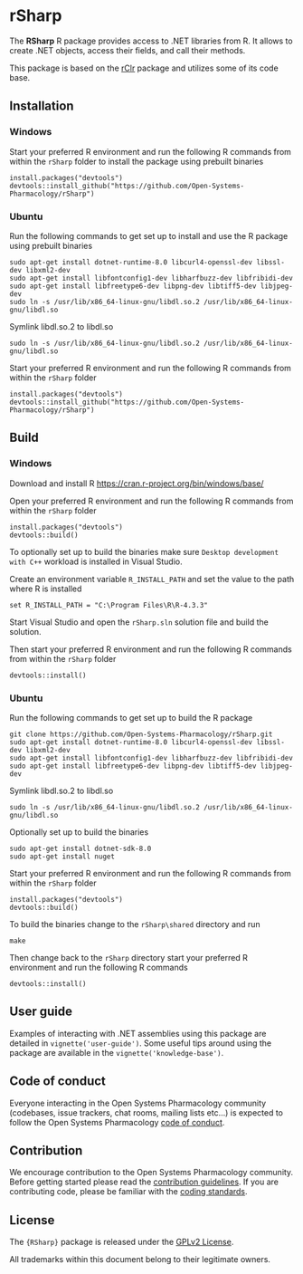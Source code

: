 
# rSharp

<!-- README.md is generated from README.Rmd. Please edit that file -->

The **RSharp** R package provides access to .NET libraries from R. It
allows to create .NET objects, access their fields, and call their
methods.

This package is based on the [rClr](https://github.com/rdotnet/rClr)
package and utilizes some of its code base.

## Installation

### Windows

Start your preferred R environment and run the following R commands from
within the `rSharp` folder to install the package using prebuilt
binaries

    install.packages("devtools")
    devtools::install_github("https://github.com/Open-Systems-Pharmacology/rSharp")

### Ubuntu

Run the following commands to get set up to install and use the R
package using prebuilt binaries

    sudo apt-get install dotnet-runtime-8.0 libcurl4-openssl-dev libssl-dev libxml2-dev 
    sudo apt-get install libfontconfig1-dev libharfbuzz-dev libfribidi-dev
    sudo apt-get install libfreetype6-dev libpng-dev libtiff5-dev libjpeg-dev
    sudo ln -s /usr/lib/x86_64-linux-gnu/libdl.so.2 /usr/lib/x86_64-linux-gnu/libdl.so

Symlink libdl.so.2 to libdl.so

    sudo ln -s /usr/lib/x86_64-linux-gnu/libdl.so.2 /usr/lib/x86_64-linux-gnu/libdl.so

Start your preferred R environment and run the following R commands from
within the `rSharp` folder

    install.packages("devtools")
    devtools::install_github("https://github.com/Open-Systems-Pharmacology/rSharp")

## Build

### Windows

Download and install R <https://cran.r-project.org/bin/windows/base/>

Open your preferred R environment and run the following R commands from
within the `rSharp` folder

    install.packages("devtools")
    devtools::build()

To optionally set up to build the binaries make sure
`Desktop development with C++` workload is installed in Visual Studio.

Create an environment variable `R_INSTALL_PATH` and set the value to the
path where R is installed

    set R_INSTALL_PATH = "C:\Program Files\R\R-4.3.3"

Start Visual Studio and open the `rSharp.sln` solution file and build
the solution.

Then start your preferred R environment and run the following R commands
from within the `rSharp` folder

    devtools::install()

### Ubuntu

Run the following commands to get set up to build the R package

    git clone https://github.com/Open-Systems-Pharmacology/rSharp.git
    sudo apt-get install dotnet-runtime-8.0 libcurl4-openssl-dev libssl-dev libxml2-dev 
    sudo apt-get install libfontconfig1-dev libharfbuzz-dev libfribidi-dev
    sudo apt-get install libfreetype6-dev libpng-dev libtiff5-dev libjpeg-dev

Symlink libdl.so.2 to libdl.so

    sudo ln -s /usr/lib/x86_64-linux-gnu/libdl.so.2 /usr/lib/x86_64-linux-gnu/libdl.so

Optionally set up to build the binaries

    sudo apt-get install dotnet-sdk-8.0
    sudo apt-get install nuget

Start your preferred R environment and run the following R commands from
within the `rSharp` folder

    install.packages("devtools")
    devtools::build()

To build the binaries change to the `rSharp\shared` directory and run

    make

Then change back to the `rSharp` directory start your preferred R
environment and run the following R commands

    devtools::install()

## User guide

Examples of interacting with .NET assemblies using this package are
detailed in `vignette('user-guide')`. Some useful tips around using the
package are available in the `vignette('knowledge-base')`.

## Code of conduct

Everyone interacting in the Open Systems Pharmacology community
(codebases, issue trackers, chat rooms, mailing lists etc…) is expected
to follow the Open Systems Pharmacology [code of
conduct](https://github.com/Open-Systems-Pharmacology/Suite/blob/master/CODE_OF_CONDUCT.md).

## Contribution

We encourage contribution to the Open Systems Pharmacology community.
Before getting started please read the [contribution
guidelines](https://github.com/Open-Systems-Pharmacology/Suite/blob/master/CONTRIBUTING.md).
If you are contributing code, please be familiar with the [coding
standards](https://github.com/Open-Systems-Pharmacology/Suite/blob/master/CODING_STANDARDS_R.md).

## License

The `{RSharp}` package is released under the [GPLv2 License](LICENSE).

All trademarks within this document belong to their legitimate owners.
